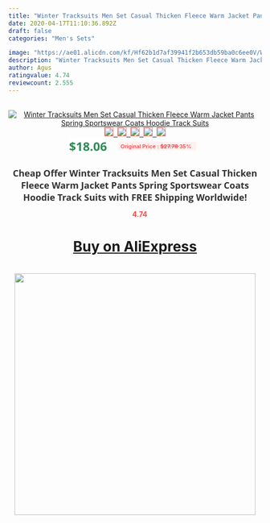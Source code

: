 ```yaml
---
title: "Winter Tracksuits Men Set Casual Thicken Fleece Warm Jacket Pants Spring Sportswear Coats Hoodie Track Suits"
date: 2020-04-17T11:10:36.892Z
draft: false
categories: "Men's Sets"

image: "https://ae01.alicdn.com/kf/Hf62b1d7af39941f2b653db59ba0c6ee0V/Winter-Tracksuits-Men-Set-Casual-Thicken-Fleece-Warm-Jacket-Pants-Spring-Sportswear-Coats-Hoodie-Track-Suits.png_220x220.png"
description: "Winter Tracksuits Men Set Casual Thicken Fleece Warm Jacket Pants Spring Sportswear Coats Hoodie Track Suits"
author: Agus
ratingvalue: 4.74
reviewcount: 2.555
---
```

<br>
<div style="text-align: center;">
<a href="https://s.click.aliexpress.com/e/_Ac67LP" target="_blank" rel="nofollow noopener noreferrer"><img alt="Winter Tracksuits Men Set Casual Thicken Fleece Warm Jacket Pants Spring Sportswear Coats Hoodie Track Suits" class="magnifier-image" src="https://ae01.alicdn.com/kf/Hf62b1d7af39941f2b653db59ba0c6ee0V/Winter-Tracksuits-Men-Set-Casual-Thicken-Fleece-Warm-Jacket-Pants-Spring-Sportswear-Coats-Hoodie-Track-Suits.png_220x220.png_640x640.jpg">
<br>
<img style="border:1px solid salmon" src="https://ae01.alicdn.com/kf/Hf62b1d7af39941f2b653db59ba0c6ee0V/Winter-Tracksuits-Men-Set-Casual-Thicken-Fleece-Warm-Jacket-Pants-Spring-Sportswear-Coats-Hoodie-Track-Suits.png_120x120.jpg">&nbsp;&nbsp;<img style="border:1px solid salmon" src="https://ae01.alicdn.com/kf/Hbdc624de27ef413c9322bdc4b0250709Q/Winter-Tracksuits-Men-Set-Casual-Thicken-Fleece-Warm-Jacket-Pants-Spring-Sportswear-Coats-Hoodie-Track-Suits.png_120x120.jpg">&nbsp;&nbsp;<img style="border:1px solid salmon" src="https://ae01.alicdn.com/kf/Hff993b9db1fa4ba7affff1a26f54785fl/Winter-Tracksuits-Men-Set-Casual-Thicken-Fleece-Warm-Jacket-Pants-Spring-Sportswear-Coats-Hoodie-Track-Suits.png_120x120.jpg">&nbsp;&nbsp;<img style="border:1px solid salmon" src="https://ae01.alicdn.com/kf/H89e2d3ef107a40dd823dac4bb01f78e4r/Winter-Tracksuits-Men-Set-Casual-Thicken-Fleece-Warm-Jacket-Pants-Spring-Sportswear-Coats-Hoodie-Track-Suits.png_120x120.jpg">&nbsp;&nbsp;<img style="border:1px solid salmon" src="https://ae01.alicdn.com/kf/H616b313a412c4cffbe1f3164321e341dS/Winter-Tracksuits-Men-Set-Casual-Thicken-Fleece-Warm-Jacket-Pants-Spring-Sportswear-Coats-Hoodie-Track-Suits.png_120x120.jpg"></a></div><br0>
<div style="text-align: center;"><span style="background-color: white; border: 0px; box-sizing: border-box; color: seagreen; display: inline-block; font-family: &quot;open sans&quot; , &quot;arial&quot; , &quot;helvetica&quot; , sans-serif , &quot;heiti&quot;; font-size: 24px; font-stretch: inherit; font-weight: 700; line-height: inherit; margin: 0px 10px 0px 0px; padding: 0px; vertical-align: middle;">$18.06 </span>
<span style="background: rgb(255 , 241 , 241); border-radius: 3px; border: 0px; box-sizing: border-box; color: #ff4747; display: inline-block; font-family: inherit; font-size: 12px; font-stretch: inherit; font-style: inherit; font-variant: inherit; font-weight: 600; line-height: inherit; margin: 0px; padding: 2px 5px; transform: scale(0.9); vertical-align: middle;">Original Price : <b style="text-decoration: line-through;">$27.78 </b> 35%&nbsp;&nbsp;</span></div>
<h1 style="color: #333333; display: inline-block; font-family: &quot;open sans&quot; , &quot;arial&quot; , &quot;helvetica&quot; , sans-serif , &quot;heiti&quot;; font-size: 18px; font-stretch: inherit; font-weight: 700; text-align: center;">Cheap Offer Winter Tracksuits Men Set Casual Thicken Fleece Warm Jacket Pants Spring Sportswear Coats Hoodie Track Suits with FREE Shipping Worldwide!</h1>
<div style="color: #ff4747; text-align: center;">
<img src="https://4.bp.blogspot.com/-M0ZcTcb-5uY/XleCXlxnR4I/AAAAAAAAAEc/OrjgMkXV1oMQFaCRZj5HQwOCBcu3w1FegCPcBGAYYCw/s1600/star.png" style="height: 15px;">&nbsp;<b>4.74</b></div>
<div class="button_cont" align="center"><a class="buynow_a" href="https://s.click.aliexpress.com/e/_Ac67LP" target="_blank" rel="nofollow noopener noreferrer"><H1>Buy on AliExpress</H1></a></div><br>
<div class="separator" style="clear: both; text-align: center;">
<img src="https://lh3.googleusercontent.com/-pTy5HemUv9M/XlePHvY0dAI/AAAAAAAAAE4/0nX5iRUoIWY8eMW9Dpxeirr157OZliDIgCLcBGAsYHQ/s1600/badge.gif" width="480">
</div>
